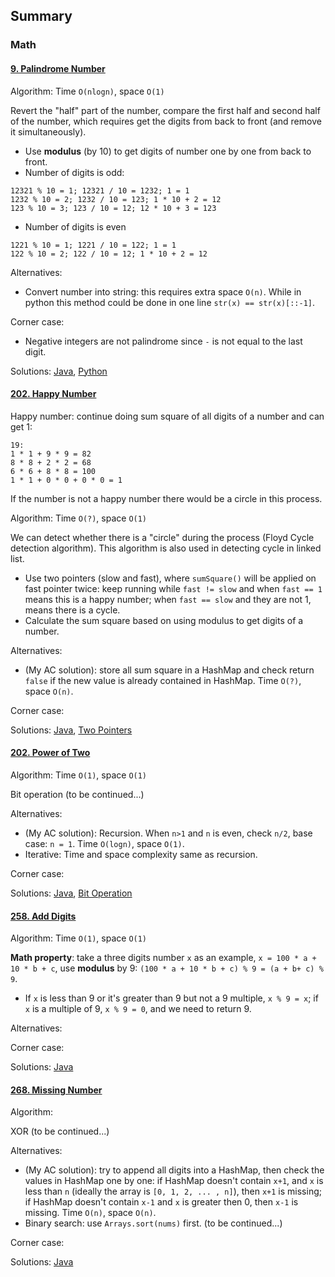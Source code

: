 
## Summary

### Math

#### [9. Palindrome Number](https://leetcode.com/problems/palindrome-number/solution/)

Algorithm: Time `O(nlogn)`, space `O(1)`

Revert the "half" part of the number, compare the first half and second half of the number, which requires get the digits from back to front (and remove it simultaneously).

* Use **modulus** (by 10) to get digits of number one by one from back to front.
* Number of digits is odd: 
```
12321 % 10 = 1; 12321 / 10 = 1232; 1 = 1
1232 % 10 = 2; 1232 / 10 = 123; 1 * 10 + 2 = 12
123 % 10 = 3; 123 / 10 = 12; 12 * 10 + 3 = 123
```
* Number of digits is even
```
1221 % 10 = 1; 1221 / 10 = 122; 1 = 1
122 % 10 = 2; 122 / 10 = 12; 1 * 10 + 2 = 12
```

Alternatives:

* Convert number into string: this requires extra space `O(n)`. While in python this method could be done in one line `str(x) == str(x)[::-1]`.

Corner case:

* Negative integers are not palindrome since `-` is not equal to the last digit.

Solutions: [Java](https://github.com/bangdasun/LeetCode-bangda/blob/master/Algorithms/easy-PalindromeNumber.java), [Python](https://github.com/bangdasun/LeetCode-bangda/blob/master/Algorithms/easy-PalindromeNumber.py)


#### [202. Happy Number](https://leetcode.com/problems/happy-number/description/)

Happy number: continue doing sum square of all digits of a number and can get 1:
```
19:
1 * 1 + 9 * 9 = 82
8 * 8 + 2 * 2 = 68
6 * 6 + 8 * 8 = 100
1 * 1 + 0 * 0 + 0 * 0 = 1
```
If the number is not a happy number there would be a circle in this process.

Algorithm: Time `O(?)`, space `O(1)` 

We can detect whether there is a "circle" during the process (Floyd Cycle detection algorithm). This algorithm is also used in detecting cycle in linked list.

* Use two pointers (slow and fast), where `sumSquare()` will be applied on fast pointer twice: keep running while `fast != slow` and when `fast == 1` means this is a happy number; when `fast == slow` and they are not 1, means there is a cycle. 
* Calculate the sum square based on using modulus to get digits of a number.

Alternatives:

* (My AC solution): store all sum square in a HashMap and check return `false` if the new value is already contained in HashMap. Time `O(?)`, space `O(n)`.


Corner case:


Solutions: [Java](https://github.com/bangdasun/LeetCode-bangda/blob/master/Algorithms/easy-HappyNumber.java), [Two Pointers](https://discuss.leetcode.com/topic/12587/my-solution-in-c-o-1-space-and-no-magic-math-property-involved)


#### [202. Power of Two](https://leetcode.com/problems/power-of-two/description/)

Algorithm: Time `O(1)`, space `O(1)`

Bit operation (to be continued...)

Alternatives:

* (My AC solution): Recursion. When `n>1` and `n` is even, check `n/2`, base case: `n = 1`. Time `O(logn)`, space `O(1)`.
* Iterative: Time and space complexity same as recursion.

Corner case:

Solutions: [Java](https://github.com/bangdasun/LeetCode-bangda/blob/master/Algorithms/easy-PowerOfTwo.java), [Bit Operation](https://leetcode.com/problems/power-of-two/discuss/)


#### [258. Add Digits](https://leetcode.com/problems/add-digits/description/)

Algorithm: Time `O(1)`, space `O(1)`

**Math property**: take a three digits number `x` as an example, `x = 100 * a + 10 * b + c`, use **modulus** by 9: `(100 * a + 10 * b + c) % 9 = (a + b+ c) % 9`.

* If `x` is less than 9 or it's greater than 9 but not a 9 multiple, `x % 9 = x`; if `x` is a multiple of 9, `x % 9 = 0`, and we need to return 9.

Alternatives:

Corner case:

Solutions: [Java](https://github.com/bangdasun/LeetCode-bangda/blob/master/Algorithms/easy-AddDigits.java)


#### [268. Missing Number](https://leetcode.com/problems/missing-number/description/)

Algorithm:

XOR (to be continued...)

Alternatives:

* (My AC solution): try to append all digits into a HashMap, then check the values in HashMap one by one: if HashMap doesn't contain `x+1`, and `x` is less than `n` (ideally the array is `[0, 1, 2, ... , n]`), then `x+1` is missing; if HashMap doesn't contain `x-1` and `x` is greater then 0, then `x-1` is missing. Time `O(n)`, space `O(n)`.
* Binary search: use `Arrays.sort(nums)` first. (to be continued...)

Corner case:

Solutions: [Java](https://github.com/bangdasun/LeetCode-bangda/blob/master/Algorithms/easy-MissingNumber.java)

